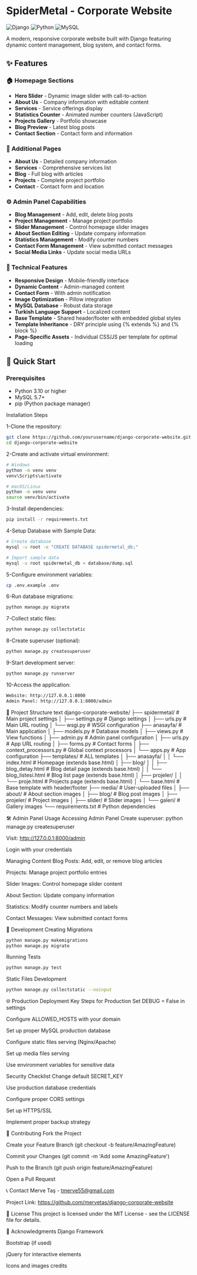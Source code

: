 # SpiderMetal - Corporate Website

![Django](https://img.shields.io/badge/Django-4.2.23-green)
![Python](https://img.shields.io/badge/Python-3.10+-blue)
![MySQL](https://img.shields.io/badge/MySQL-8.0-orange)

A modern, responsive corporate website built with Django featuring dynamic content management, blog system, and contact forms.

## ✨ Features

### 🏠 Homepage Sections
- **Hero Slider** - Dynamic image slider with call-to-action
- **About Us** - Company information with editable content
- **Services** - Service offerings display
- **Statistics Counter** - Animated number counters (JavaScript)
- **Projects Gallery** - Portfolio showcase
- **Blog Preview** - Latest blog posts
- **Contact Section** - Contact form and information

### 📱 Additional Pages
- **About Us** - Detailed company information
- **Services** - Comprehensive services list
- **Blog** - Full blog with articles
- **Projects** - Complete project portfolio
- **Contact** - Contact form and location

### ⚙️ Admin Panel Capabilities
- **Blog Management** - Add, edit, delete blog posts
- **Project Management** - Manage project portfolio
- **Slider Management** - Control homepage slider images
- **About Section Editing** - Update company information
- **Statistics Management** - Modify counter numbers
- **Contact Form Management** - View submitted contact messages
- **Social Media Links** - Update social media URLs

### 🎨 Technical Features
- **Responsive Design** - Mobile-friendly interface
- **Dynamic Content** - Admin-managed content
- **Contact Form** - With admin notification
- **Image Optimization** - Pillow integration
- **MySQL Database** - Robust data storage
- **Turkish Language Support** - Localized content
- **Base Template** - Shared header/footer with embedded global styles
- **Template Inheritance** - DRY principle using {% extends %} and {% block %}
- **Page-Specific Assets** - Individual CSS/JS per template for optimal loading

## 🚀 Quick Start

### Prerequisites

- Python 3.10 or higher
- MySQL 5.7+ 
- pip (Python package manager)

Installation Steps

1-Clone the repository:
```bash
git clone https://github.com/yourusername/django-corporate-website.git
cd django-corporate-website
```
2-Create and activate virtual environment:
```bash
# Windows
python -m venv venv
venv\Scripts\activate

# macOS/Linux
python -m venv venv
source venv/bin/activate
```
3-Install dependencies:
```bash
pip install -r requirements.txt
```
4-Setup Database with Sample Data:
```bash
# Create database
mysql -u root -e "CREATE DATABASE spidermetal_db;"

# Import sample data
mysql -u root spidermetal_db < database/dump.sql
```
5-Configure environment variables:
```bash
cp .env.example .env
```
6-Run database migrations:
```bash
python manage.py migrate
```
7-Collect static files:
```bash
python manage.py collectstatic
```
8-Create superuser (optional):
```bash
python manage.py createsuperuser
```
9-Start development server:
```bash
python manage.py runserver
```
10-Access the application:
```bash
Website: http://127.0.0.1:8000
Admin Panel: http://127.0.0.1:8000/admin
```
📁 Project Structure
text
django-corporate-website/
├── spidermetal/ # Main project settings
│ ├── settings.py # Django settings
│ ├── urls.py # Main URL routing
│ └── wsgi.py # WSGI configuration
├── anasayfa/ # Main application
│ ├── models.py # Database models
│ ├── views.py # View functions
│ ├── admin.py # Admin panel configuration
│ ├── urls.py # App URL routing
│ ├── forms.py # Contact forms
│ ├── context_processors.py # Global context processors
│ └── apps.py # App configuration
├── templates/ # ALL templates
│ ├── anasayfa/
│ │ └── index.html # Homepage (extends base.html)
│ ├── blog/
│ │ ├── blog_detay.html # Blog detail page (extends base.html)
│ │ └── blog_listesi.html # Blog list page (extends base.html)
│ ├── projeler/
│ │ └── proje.html # Projects page (extends base.html)
│ └── base.html # Base template with header/footer
├── media/ # User-uploaded files
│ ├── about/ # About section images
│ ├── blog/ # Blog post images
│ ├── projeler/ # Project images
│ ├── slider/ # Slider images
│ └── galeri/ # Gallery images
└── requirements.txt # Python dependencies

🛠️ Admin Panel Usage
Accessing Admin Panel
Create superuser: python manage.py createsuperuser

Visit: http://127.0.0.1:8000/admin

Login with your credentials

Managing Content
Blog Posts: Add, edit, or remove blog articles

Projects: Manage project portfolio entries

Slider Images: Control homepage slider content

About Section: Update company information

Statistics: Modify counter numbers and labels

Contact Messages: View submitted contact forms

🔧 Development
Creating Migrations
```bash
python manage.py makemigrations
python manage.py migrate
```
Running Tests
```bash
python manage.py test
```
Static Files Development
```bash
python manage.py collectstatic --noinput
```
🌐 Production Deployment
Key Steps for Production
Set DEBUG = False in settings

Configure ALLOWED_HOSTS with your domain

Set up proper MySQL production database

Configure static files serving (Nginx/Apache)

Set up media files serving

Use environment variables for sensitive data

Security Checklist
Change default SECRET_KEY

Use production database credentials

Configure proper CORS settings

Set up HTTPS/SSL

Implement proper backup strategy

🤝 Contributing
Fork the Project

Create your Feature Branch (git checkout -b feature/AmazingFeature)

Commit your Changes (git commit -m 'Add some AmazingFeature')

Push to the Branch (git push origin feature/AmazingFeature)

Open a Pull Request

📞 Contact
Merve Taş - tmerve55@gmail.com

Project Link: https://github.com/mervetas/django-corporate-website

📜 License
This project is licensed under the MIT License - see the LICENSE file for details.

🙏 Acknowledgments
Django Framework

Bootstrap (if used)

jQuery for interactive elements

Icons and images credits
